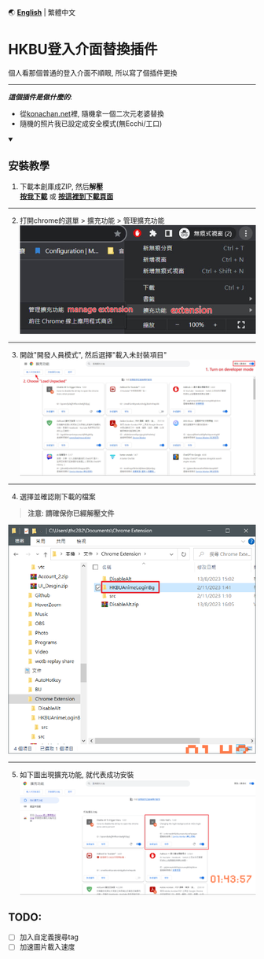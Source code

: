 🌏 **[English](README.md)** | 繁體中文

# HKBU登入介面替換插件

個人看那個普通的登入介面不順眼, 所以寫了個插件更換

---
_**這個插件是做什麼的**_: 
- 從[konachan.net](https://konachan.net/post)裡, 隨機拿一個二次元老婆替換
- 隨機的照片我已設定成安全模式(無Ecchi/工口)

<details open>
<summary><h2>安裝教學</h2></summary>

1. 下載本創庫成ZIP, 然后**解壓** \
[**按我下載**](https://github.com/thc282/HKBUWaifuLoginBg/releases/download/v1.0.0/HKBUAnimeLoginBg.zip) 或 [**按這裡到下載頁面**](https://github.com/thc282/HKBUWaifuLoginBg/releases)
---
2. 打開chrome的選單 > 擴充功能 > 管理擴充功能 \
![Guide2](HKBUAnimeLoginBg/src/Guide2.jpeg)
---
3. 開啟"開發人員模式", 然后選擇"載入未封裝項目" \
![Guide3](HKBUAnimeLoginBg/src/Guide3.jpeg)
---
4. 選擇並確認剛下載的檔案
> **注意: 請確保你已經解壓文件**

![Guide4](HKBUAnimeLoginBg/src/Guide4.jpeg)

---
5. 如下圖出現擴充功能, 就代表成功安裝 \
![Guide5](HKBUAnimeLoginBg/src/Guide5.jpeg)

</details>

TODO:
---
- [ ] 加入自定義搜尋tag
- [ ] 加速圖片載入速度
